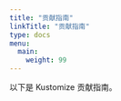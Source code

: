 ```yaml
---
title: "贡献指南"
linkTitle: "贡献指南"
type: docs
menu:
  main:
    weight: 99
---
```


以下是 Kustomize 贡献指南。
